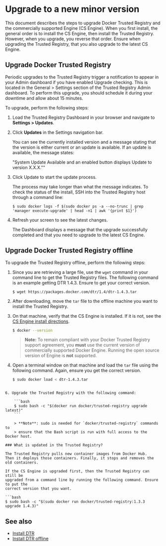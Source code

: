<!--[metadata]>
+++
draft=true
title = "# Upgrade to a new minor version"
description = "Learn how to upgrade your Docker Trusted Registry to a new minor version or patch release."
keywords = ["docker, dtr, upgrade, install"]
[menu.main]
parent="menu_dtr_upgrade"
identifier="dtr_upgrade_minor"
weight=0
+++
<![end-metadata]-->


# Upgrade to a new minor version


This document describes the steps to upgrade Docker Trusted Registry and the
commercially supported Engine (CS Engine). When you first install, the general
order is to install the CS Engine, then install the Trusted Registry. However,
when you upgrade, you reverse that order. Ensure when upgrading the Trusted
Registry, that you also upgrade to the latest CS Engine.

## Upgrade Docker Trusted Registry

Periodic upgrades to the Trusted Registry trigger a notification to appear in
your Admin dashboard if you have enabled Upgrade checking. This is located in
the General > Settings section of the Trusted Registry Admin dashboard. To
perform this upgrade, you should schedule it during your downtime and allow
about 15 minutes.

To upgrade, perform the following steps:

1. Load the Trusted Registry Dashboard in your browser and navigate to
**Settings > Updates**.

2. Click **Updates** in the Settings navigation bar.

    You can see the currently installed version and a message stating that
    the version is either current or an update is available. If an update
    is available, the message states:

    "System Update Available and an enabled button displays Update
    to version X.X.X.""

3. Click Update to start the update process.

    The process may take longer than what the message indicates.
    To check the status of the install, SSH into the Trusted Registry
    host through a command line:

    ```
    $ sudo docker logs -f $(sudo docker ps -a --no-trunc | grep 'manager execute-upgrade' | head -n1 | awk '{print $1}')
    ```

4. Refresh your screen to see the latest changes.

    The Dashboard displays a message that the upgrade successfully
    completed and that you need to upgrade to the latest CS Engine.

## Upgrade Docker Trusted Registry offline

To upgrade the Trusted Registry offline, perform the following steps:

1. Since you are retrieving a large file, use the `wget` command in your
command line to get the Trusted Registry files. The following
command is an example getting DTR 1.4.3. Ensure to get your correct version.

    ```
    $ wget https://packages.docker.com/dtr/1.4/dtr-1.4.3.tar
    ```

2. After downloading, move the `tar` file to the offline machine you
want to install the Trusted Registry.

3. On that machine, verify that the CS Engine is installed.
If it is not, see the [CS Engine install directions](../cs-engine/install.md).

    ```bash
    $ docker --version
    ```

    > **Note:** To remain compliant with your Docker Trusted Registry support
    > agreement, you **must** use the current version of commercially supported
    > Docker Engine. Running the open source version of Engine is **not**
    > supported.

5. Open a terminal window on that machine and load the `tar` file using the
following command. Again, ensure you get the correct version.

    ```bash
    $ sudo docker load < dtr-1.4.3.tar
```

6. Upgrade the Trusted Registry with the following command:

    ```bash
    $ sudo bash -c "$(docker run docker/trusted-registry upgrade latest)"
    ```

    > **Note**: sudo is needed for `docker/trusted-registry` commands to
    > ensure that the Bash script is run with full access to the Docker host.

### What is updated in the Trusted Registry?

The Trusted Registry pulls new container images from Docker Hub.
Then it deploys those containers. Finally, it stops and removes the
old containers.

If the CS Engine is upgraded first, then the Trusted Registry can still be
upgraded from a command line by running the following command. Ensure to put the
correct version that you want.

```bash
$ sudo bash -c "$(sudo docker run docker/trusted-registry:1.3.3 upgrade 1.4.3)"
```

## See also

* [Install DTR](install-dtr.md)
* [Install DTR offline](install-dtr-offline.md)
